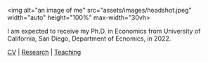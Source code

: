 <img alt="an image of me" src="assets/images/headshot.jpeg" width="auto" height="100%" max-width="30vh>

<p>I am expected to receive my Ph.D. in Economics from University of California, San Diego, Department of Ecnomics, in 2022.</p>


[CV]({{site.url}}/assets/pdfs/resume.pdf)    |    [Research](research.md)    |    [Teaching](teaching.md)
